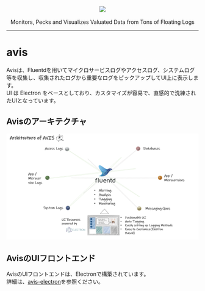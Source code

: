 <p align="center"> <img src="https://user-images.githubusercontent.com/91356865/142326043-d0ba1966-8573-4db4-8e6d-bd9b4b4d7a57.png" width="300"> </p>
<p align="center"> 
 Monitors, Pecks and Visualizes Valuated Data from Tons of Floating Logs
</p>

*** 

# avis

Avisは、Fluentdを用いてマイクロサービスログやアクセスログ、システムログ等を収集し、収集されたログから重要なログをピックアップしてUI上に表示します。  
UI は Electron をベースとしており、カスタマイズが容易で、直感的で洗練されたUIとなっています。 

## Avisのアーキテクチャ  
![avis-architecture](docs/avis_architecture_1118.png)

## AvisのUIフロントエンド
AvisのUIフロントエンドは、Electronで構築されています。  
詳細は、[avis-electron](https://github.com/latonaio/avis-electron)を参照ください。  